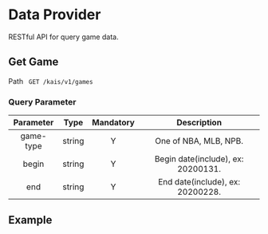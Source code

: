 # Data Provider

RESTful API for query game data.

## Get Game

Path ` GET /kais/v1/games`

### Query Parameter

| Parameter | Type | Mandatory | Description |
| :---: | :---: | :---: | :---: |
| game-type | string | Y | One of NBA, MLB, NPB. |
| begin | string | Y | Begin date(include), ex: 20200131. |
| end | string | Y | End date(include), ex: 20200228. |

## Example

